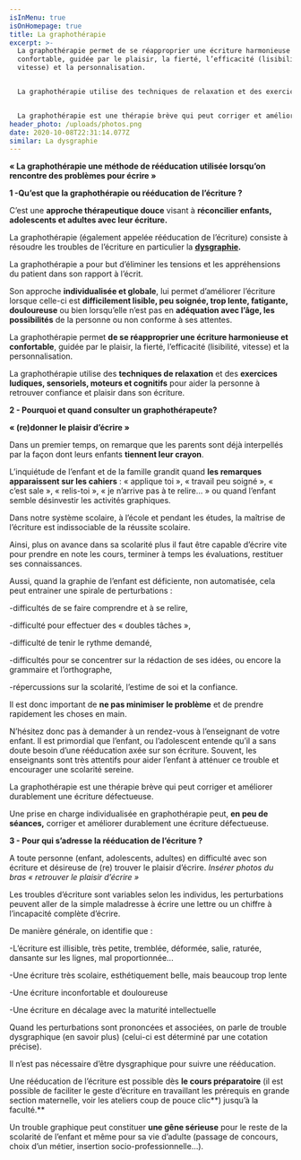 ```yaml
---
isInMenu: true
isOnHomepage: true
title: La graphothérapie
excerpt: >-
  La graphothérapie permet de se réapproprier une écriture harmonieuse et
  confortable, guidée par le plaisir, la fierté, l’efficacité (lisibilité,
  vitesse) et la personnalisation.


  La graphothérapie utilise des techniques de relaxation et des exercices ludiques, sensoriels, moteurs et qu’il a sans doute besoin d’une rééducation axée sur son écriture. Souvent, les enseignants sont très attentifs pour aider l’enfant à atténuer ce trouble et encourager une scolarité sereine.


  La graphothérapie est une thérapie brève qui peut corriger et améliorer durablement une écriture défectueuse.
header_photo: /uploads/photos.png
date: 2020-10-08T22:31:14.077Z
similar: La dysgraphie
---
```

**« La graphothérapie une méthode de rééducation utilisée lorsqu’on rencontre des problèmes pour écrire »**

**1 -Qu’est que la graphothérapie ou rééducation de l’écriture ?**

C’est une **approche thérapeutique douce** visant à **réconcilier enfants, adolescents et adultes avec leur écriture.**

La graphothérapie (également appelée rééducation de l’écriture) consiste à résoudre les troubles de l’écriture en particulier la **[dysgraphie](/pages/la-dysgraphie).**

La graphothérapie a pour but d’éliminer les tensions et les appréhensions du patient dans son rapport à l’écrit.

Son approche **individualisée et globale**, lui permet d’améliorer l’écriture lorsque celle-ci est **difficilement lisible, peu soignée, trop lente, fatigante, douloureuse** ou bien lorsqu’elle n’est pas en **adéquation avec l’âge, les possibilités** de la personne ou non conforme à ses attentes.

La graphothérapie permet **de se réapproprier une écriture harmonieuse et confortable**, guidée par le plaisir, la fierté, l’efficacité (lisibilité, vitesse) et la personnalisation.

La graphothérapie utilise des **techniques de relaxation** et des **exercices ludiques, sensoriels, moteurs et cognitifs** pour aider la personne à retrouver confiance et plaisir dans son écriture.

**2 - Pourquoi et quand consulter un graphothérapeute?**

**« (re)donner le plaisir d’écrire »**

Dans un premier temps, on remarque que les parents sont déjà interpellés par la façon dont leurs enfants **tiennent leur crayon**.

L’inquiétude de l’enfant et de la famille grandit quand **les remarques apparaissent sur les cahiers** : « applique toi », « travail peu soigné », « c’est sale », « relis-toi », « je n’arrive pas à te relire… » ou quand l’enfant semble désinvestir les activités graphiques.

Dans notre système scolaire, à l’école et pendant les études, la maîtrise de l’écriture est indissociable de la réussite scolaire.

Ainsi, plus on avance dans sa scolarité plus il faut être capable d’écrire vite pour prendre en note les cours, terminer à temps les évaluations, restituer ses connaissances.

Aussi, quand la graphie de l’enfant est déficiente, non automatisée, cela peut entrainer une spirale de perturbations : 

\-difficultés de se faire comprendre et à se relire,

\-difficulté pour effectuer des « doubles tâches »,

\-difficulté de tenir le rythme demandé,

\-difficultés pour se concentrer sur la rédaction de ses idées, ou encore la grammaire et l’orthographe,

\-répercussions sur la scolarité, l’estime de soi et la confiance.

Il est donc important de **ne pas minimiser le problème** et de prendre rapidement les choses en main.

N’hésitez donc pas à demander à un rendez-vous à l’enseignant de votre enfant. Il est primordial que l’enfant, ou l’adolescent entende qu’il a sans doute besoin d’une rééducation axée sur son écriture. Souvent, les enseignants sont très attentifs pour aider l’enfant à atténuer ce trouble et encourager une scolarité sereine.

La graphothérapie est une thérapie brève qui peut corriger et améliorer durablement une écriture défectueuse.

Une prise en charge individualisée en graphothérapie peut, **en peu de séances,** corriger et améliorer durablement une écriture défectueuse.

**3 - Pour qui s’adresse la rééducation de l’écriture ?**

A toute personne (enfant, adolescents, adultes) en difficulté avec son écriture et désireuse de (re) trouver le plaisir d’écrire. *Insérer photos du bras « retrouver le plaisir d’écrire »*

Les troubles d’écriture sont variables selon les individus, les perturbations peuvent aller de la simple maladresse à écrire une lettre ou un chiffre à l’incapacité complète d’écrire. 

De manière générale, on identifie que :

\-L’écriture est illisible, très petite, tremblée, déformée, salie, raturée, dansante sur les lignes, mal proportionnée...

\-Une écriture très scolaire, esthétiquement belle, mais beaucoup trop lente

\-Une écriture inconfortable et douloureuse

\-Une écriture en décalage avec la maturité intellectuelle

Quand les perturbations sont prononcées et associées, on parle de trouble dysgraphique (en savoir plus) (celui-ci est déterminé par une cotation précise).

Il n’est pas nécessaire d’être dysgraphique pour suivre une rééducation.

Une rééducation de l’écriture est possible dès **le cours préparatoire** (il est possible de faciliter le geste d’écriture en travaillant les prérequis en grande section maternelle, voir les ateliers coup de pouce clic**) jusqu’à la faculté.**

Un trouble graphique peut constituer **une gêne sérieuse** pour le reste de la scolarité de l’enfant et même pour sa vie d’adulte (passage de concours, choix d’un métier, insertion socio-professionnelle…).